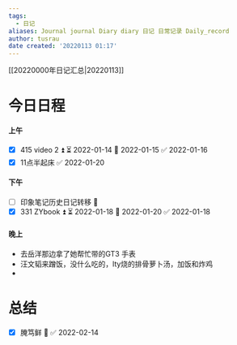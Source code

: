 ```yaml
---
tags:
  - 日记
aliases: Journal journal Diary diary 日记 日常记录 Daily_record
author: tusrau
date created: '20220113 01:17'
---
```


[[20220000年日记汇总|20220113]]

# 今日日程

#### 上午
- [x] 415 video 2 ⏫ ⏳ 2022-01-14 📅 2022-01-15 ✅ 2022-01-16
- [x] 11点半起床 ✅ 2022-01-20

#### 下午
- [ ] 印象笔记历史日记转移 🔼
- [x] 331 ZYbook ⏫ ⏳ 2022-01-18 📅 2022-01-20 ✅ 2022-01-18

#### 晚上
- 去岳洋那边拿了她帮忙带的GT3 手表
- 汪文韬来蹭饭，没什么吃的，lty烧的排骨萝卜汤，加饭和炸鸡
- 
# 总结
- [x] 腌笃鲜 🔽 ✅ 2022-02-14